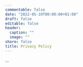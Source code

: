 ```yaml
---
commentable: false
date: "2022-05-19T00:00:00+01:00"
draft: false
editable: false
header:
  caption: ""
  image: ""
share: false
title: Privacy Policy
---
```


...
